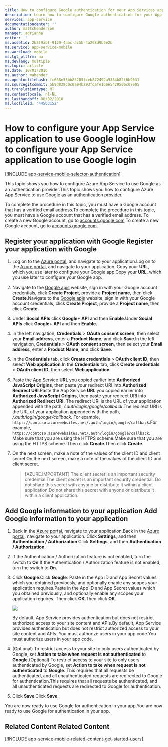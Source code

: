 ```yaml
---
title: How to configure Google authentication for your App Services application
description: Learn how to configure Google authentication for your App Services application.
services: app-service
documentationcenter: ''
author: mattchenderson
manager: adrianha
editor: ''
ms.assetid: 2b2f9abf-9120-4aac-ac5b-4a268d9b6e2b
ms.service: app-service-mobile
ms.workload: mobile
ms.tgt_pltfrm: na
ms.devlang: multiple
ms.topic: article
ms.date: 10/01/2016
ms.author: mahender
ms.openlocfilehash: fc668e53bb85285fceb872492a9334b82f6b9631
ms.sourcegitcommit: 5b9d839c0c0a94b293fdafe1d6e5429506c07e05
ms.translationtype: MT
ms.contentlocale: nl-NL
ms.lasthandoff: 08/02/2018
ms.locfileid: "44563152"
---
```

# <a name="how-to-configure-your-app-service-application-to-use-google-login"></a><span data-ttu-id="d3fbc-103">How to configure your App Service application to use Google login</span><span class="sxs-lookup"><span data-stu-id="d3fbc-103">How to configure your App Service application to use Google login</span></span>
[!INCLUDE [app-service-mobile-selector-authentication](../../includes/app-service-mobile-selector-authentication.md)]

<span data-ttu-id="d3fbc-104">This topic shows you how to configure Azure App Service to use Google as an authentication provider.</span><span class="sxs-lookup"><span data-stu-id="d3fbc-104">This topic shows you how to configure Azure App Service to use Google as an authentication provider.</span></span>

<span data-ttu-id="d3fbc-105">To complete the procedure in this topic, you must have a Google account that has a verified email address.</span><span class="sxs-lookup"><span data-stu-id="d3fbc-105">To complete the procedure in this topic, you must have a Google account that has a verified email address.</span></span> <span data-ttu-id="d3fbc-106">To create a new Google account, go to [accounts.google.com](http://go.microsoft.com/fwlink/p/?LinkId=268302).</span><span class="sxs-lookup"><span data-stu-id="d3fbc-106">To create a new Google account, go to [accounts.google.com](http://go.microsoft.com/fwlink/p/?LinkId=268302).</span></span>

## <span data-ttu-id="d3fbc-107"><a name="register"> </a>Register your application with Google</span><span class="sxs-lookup"><span data-stu-id="d3fbc-107"><a name="register"> </a>Register your application with Google</span></span>
1. <span data-ttu-id="d3fbc-108">Log on to the [Azure portal], and navigate to your application.</span><span class="sxs-lookup"><span data-stu-id="d3fbc-108">Log on to the [Azure portal], and navigate to your application.</span></span> <span data-ttu-id="d3fbc-109">Copy your **URL**, which you use later to configure your Google app.</span><span class="sxs-lookup"><span data-stu-id="d3fbc-109">Copy your **URL**, which you use later to configure your Google app.</span></span>
2. <span data-ttu-id="d3fbc-110">Navigate to the [Google apis](http://go.microsoft.com/fwlink/p/?LinkId=268303) website, sign in with your Google account credentials, click **Create Project**, provide a **Project name**, then click **Create**.</span><span class="sxs-lookup"><span data-stu-id="d3fbc-110">Navigate to the [Google apis](http://go.microsoft.com/fwlink/p/?LinkId=268303) website, sign in with your Google account credentials, click **Create Project**, provide a **Project name**, then click **Create**.</span></span>
3. <span data-ttu-id="d3fbc-111">Under **Social APIs** click **Google+ API** and then **Enable**.</span><span class="sxs-lookup"><span data-stu-id="d3fbc-111">Under **Social APIs** click **Google+ API** and then **Enable**.</span></span>
4. <span data-ttu-id="d3fbc-112">In the left navigation, **Credentials** > **OAuth consent screen**, then select your **Email address**,  enter a **Product Name**, and click **Save**.</span><span class="sxs-lookup"><span data-stu-id="d3fbc-112">In the left navigation, **Credentials** > **OAuth consent screen**, then select your **Email address**,  enter a **Product Name**, and click **Save**.</span></span>
5. <span data-ttu-id="d3fbc-113">In the **Credentials** tab, click **Create credentials** > **OAuth client ID**, then select **Web application**.</span><span class="sxs-lookup"><span data-stu-id="d3fbc-113">In the **Credentials** tab, click **Create credentials** > **OAuth client ID**, then select **Web application**.</span></span>
6. <span data-ttu-id="d3fbc-114">Paste the App Service **URL** you copied earlier into **Authorized JavaScript Origins**, then paste your redirect URI into **Authorized Redirect URI**.</span><span class="sxs-lookup"><span data-stu-id="d3fbc-114">Paste the App Service **URL** you copied earlier into **Authorized JavaScript Origins**, then paste your redirect URI into **Authorized Redirect URI**.</span></span> <span data-ttu-id="d3fbc-115">The redirect URI is the URL of your application appended with the path, */.auth/login/google/callback*.</span><span class="sxs-lookup"><span data-stu-id="d3fbc-115">The redirect URI is the URL of your application appended with the path, */.auth/login/google/callback*.</span></span> <span data-ttu-id="d3fbc-116">For example, `https://contoso.azurewebsites.net/.auth/login/google/callback`.</span><span class="sxs-lookup"><span data-stu-id="d3fbc-116">For example, `https://contoso.azurewebsites.net/.auth/login/google/callback`.</span></span> <span data-ttu-id="d3fbc-117">Make sure that you are using the HTTPS scheme.</span><span class="sxs-lookup"><span data-stu-id="d3fbc-117">Make sure that you are using the HTTPS scheme.</span></span> <span data-ttu-id="d3fbc-118">Then click **Create**.</span><span class="sxs-lookup"><span data-stu-id="d3fbc-118">Then click **Create**.</span></span>
7. <span data-ttu-id="d3fbc-119">On the next screen, make a note of the values of the client ID and client secret.</span><span class="sxs-lookup"><span data-stu-id="d3fbc-119">On the next screen, make a note of the values of the client ID and client secret.</span></span>

    > [AZURE.IMPORTANT]
    <span data-ttu-id="d3fbc-120">The client secret is an important security credential.</span><span class="sxs-lookup"><span data-stu-id="d3fbc-120">The client secret is an important security credential.</span></span> <span data-ttu-id="d3fbc-121">Do not share this secret with anyone or distribute it within a client application.</span><span class="sxs-lookup"><span data-stu-id="d3fbc-121">Do not share this secret with anyone or distribute it within a client application.</span></span>


## <span data-ttu-id="d3fbc-122"><a name="secrets"> </a>Add Google information to your application</span><span class="sxs-lookup"><span data-stu-id="d3fbc-122"><a name="secrets"> </a>Add Google information to your application</span></span>
1. <span data-ttu-id="d3fbc-123">Back in the [Azure portal], navigate to your application.</span><span class="sxs-lookup"><span data-stu-id="d3fbc-123">Back in the [Azure portal], navigate to your application.</span></span> <span data-ttu-id="d3fbc-124">Click **Settings**, and then **Authentication / Authorization**.</span><span class="sxs-lookup"><span data-stu-id="d3fbc-124">Click **Settings**, and then **Authentication / Authorization**.</span></span>
2. <span data-ttu-id="d3fbc-125">If the Authentication / Authorization feature is not enabled, turn the switch to **On**.</span><span class="sxs-lookup"><span data-stu-id="d3fbc-125">If the Authentication / Authorization feature is not enabled, turn the switch to **On**.</span></span>
3. <span data-ttu-id="d3fbc-126">Click **Google**.</span><span class="sxs-lookup"><span data-stu-id="d3fbc-126">Click **Google**.</span></span> <span data-ttu-id="d3fbc-127">Paste in the App ID and App Secret values which you obtained previously, and optionally enable any scopes your application requires.</span><span class="sxs-lookup"><span data-stu-id="d3fbc-127">Paste in the App ID and App Secret values which you obtained previously, and optionally enable any scopes your application requires.</span></span> <span data-ttu-id="d3fbc-128">Then click **OK**.</span><span class="sxs-lookup"><span data-stu-id="d3fbc-128">Then click **OK**.</span></span>
   
   ![][1]
   
   <span data-ttu-id="d3fbc-129">By default, App Service provides authentication but does not restrict authorized access to your site content and APIs.</span><span class="sxs-lookup"><span data-stu-id="d3fbc-129">By default, App Service provides authentication but does not restrict authorized access to your site content and APIs.</span></span> <span data-ttu-id="d3fbc-130">You must authorize users in your app code.</span><span class="sxs-lookup"><span data-stu-id="d3fbc-130">You must authorize users in your app code.</span></span>
4. <span data-ttu-id="d3fbc-131">(Optional) To restrict access to your site to only users authenticated by Google, set **Action to take when request is not authenticated** to **Google**.</span><span class="sxs-lookup"><span data-stu-id="d3fbc-131">(Optional) To restrict access to your site to only users authenticated by Google, set **Action to take when request is not authenticated** to **Google**.</span></span> <span data-ttu-id="d3fbc-132">This requires that all requests be authenticated, and all unauthenticated requests are redirected to Google for authentication.</span><span class="sxs-lookup"><span data-stu-id="d3fbc-132">This requires that all requests be authenticated, and all unauthenticated requests are redirected to Google for authentication.</span></span>
5. <span data-ttu-id="d3fbc-133">Click **Save**.</span><span class="sxs-lookup"><span data-stu-id="d3fbc-133">Click **Save**.</span></span>

<span data-ttu-id="d3fbc-134">You are now ready to use Google for authentication in your app.</span><span class="sxs-lookup"><span data-stu-id="d3fbc-134">You are now ready to use Google for authentication in your app.</span></span>

## <span data-ttu-id="d3fbc-135"><a name="related-content"> </a>Related Content</span><span class="sxs-lookup"><span data-stu-id="d3fbc-135"><a name="related-content"> </a>Related Content</span></span>
[!INCLUDE [app-service-mobile-related-content-get-started-users](../../includes/app-service-mobile-related-content-get-started-users.md)]

<!-- Anchors. -->

<!-- Images. -->

[0]: ./media/app-service-mobile-how-to-configure-google-authentication/mobile-app-google-redirect.png
[1]: https://docstestmedia1.blob.core.windows.net/azure-media/articles/app-service-mobile/media/app-service-mobile-how-to-configure-google-authentication/mobile-app-google-settings.png

<!-- URLs. -->

[Google apis]: http://go.microsoft.com/fwlink/p/?LinkId=268303

[Azure portal]: https://portal.azure.com/


